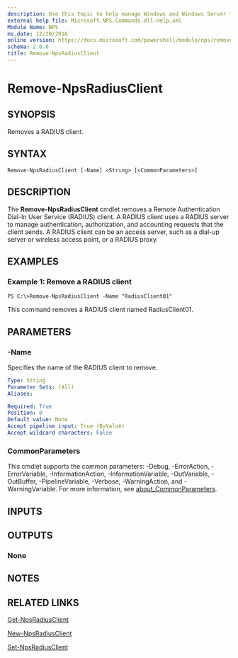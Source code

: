 ```yaml
---
description: Use this topic to help manage Windows and Windows Server technologies with Windows PowerShell.
external help file: Microsoft.NPS.Commands.dll-Help.xml
Module Name: NPS
ms.date: 12/20/2016
online version: https://docs.microsoft.com/powershell/module/nps/remove-npsradiusclient?view=windowsserver2016-ps&wt.mc_id=ps-gethelp
schema: 2.0.0
title: Remove-NpsRadiusClient
---
```


# Remove-NpsRadiusClient

## SYNOPSIS
Removes a RADIUS client.

## SYNTAX

```
Remove-NpsRadiusClient [-Name] <String> [<CommonParameters>]
```

## DESCRIPTION
The **Remove-NpsRadiusClient** cmdlet removes a Remote Authentication Dial-In User Service (RADIUS) client.
A RADIUS client uses a RADIUS server to manage authentication, authorization, and accounting requests that the client sends.
A RADIUS client can be an access server, such as a dial-up server or wireless access point, or a RADIUS proxy.

## EXAMPLES

### Example 1: Remove a RADIUS client
```
PS C:\>Remove-NpsRadiusClient -Name "RadiusClient01"
```

This command removes a RADIUS client named RadiusClient01.

## PARAMETERS

### -Name
Specifies the name of the RADIUS client to remove.

```yaml
Type: String
Parameter Sets: (All)
Aliases: 

Required: True
Position: 0
Default value: None
Accept pipeline input: True (ByValue)
Accept wildcard characters: False
```

### CommonParameters
This cmdlet supports the common parameters: -Debug, -ErrorAction, -ErrorVariable, -InformationAction, -InformationVariable, -OutVariable, -OutBuffer, -PipelineVariable, -Verbose, -WarningAction, and -WarningVariable. For more information, see [about_CommonParameters](https://go.microsoft.com/fwlink/?LinkID=113216).

## INPUTS

## OUTPUTS

### None

## NOTES

## RELATED LINKS

[Get-NpsRadiusClient](./Get-NpsRadiusClient.md)

[New-NpsRadiusClient](./New-NpsRadiusClient.md)

[Set-NpsRadiusClient](./Set-NpsRadiusClient.md)

